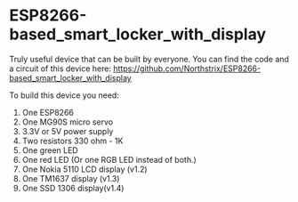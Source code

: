 # ESP8266-based_smart_locker_with_display
Truly useful device that can be built by everyone.
You can find the code and a circuit of this device here:  https://github.com/Northstrix/ESP8266-based_smart_locker_with_display

To build this device you need:
1) One ESP8266
2) One MG90S micro servo
3) 3.3V or 5V power supply
4) Two resistors 330 ohm - 1K
5) One green LED
6) One red LED
(Or one RGB LED instead of both.)
7) One Nokia 5110 LCD display (v1.2)
8) One TM1637 display (v1.3)
9) One SSD 1306 display(v1.4)
